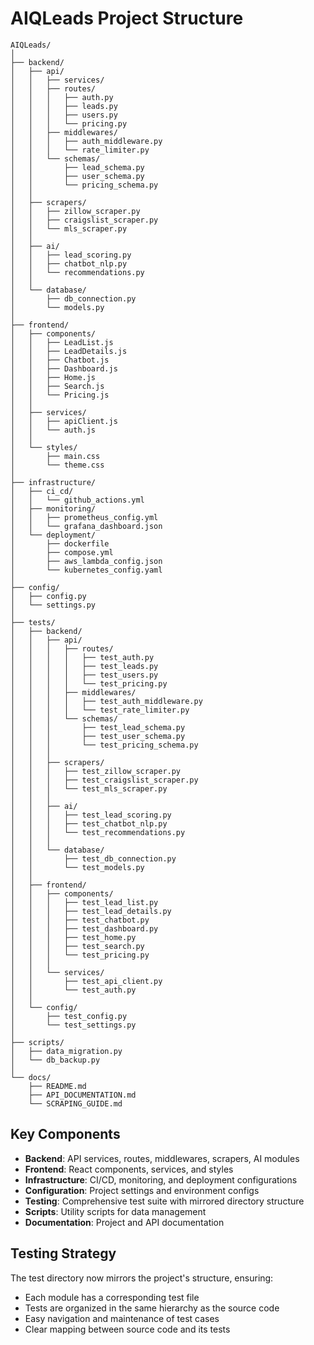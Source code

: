 # AIQLeads Project Structure
```
AIQLeads/
│
├── backend/
│   ├── api/
│   │   ├── services/
│   │   ├── routes/
│   │   │   ├── auth.py
│   │   │   ├── leads.py
│   │   │   ├── users.py
│   │   │   └── pricing.py
│   │   ├── middlewares/
│   │   │   ├── auth_middleware.py
│   │   │   └── rate_limiter.py
│   │   └── schemas/
│   │       ├── lead_schema.py
│   │       ├── user_schema.py
│   │       └── pricing_schema.py
│   │
│   ├── scrapers/
│   │   ├── zillow_scraper.py
│   │   ├── craigslist_scraper.py
│   │   └── mls_scraper.py
│   │
│   ├── ai/
│   │   ├── lead_scoring.py
│   │   ├── chatbot_nlp.py
│   │   └── recommendations.py
│   │
│   └── database/
│       ├── db_connection.py
│       └── models.py
│
├── frontend/
│   ├── components/
│   │   ├── LeadList.js
│   │   ├── LeadDetails.js
│   │   ├── Chatbot.js
│   │   ├── Dashboard.js
│   │   ├── Home.js
│   │   ├── Search.js
│   │   └── Pricing.js
│   │
│   ├── services/
│   │   ├── apiClient.js
│   │   └── auth.js
│   │
│   └── styles/
│       ├── main.css
│       └── theme.css
│
├── infrastructure/
│   ├── ci_cd/
│   │   └── github_actions.yml
│   ├── monitoring/
│   │   ├── prometheus_config.yml
│   │   └── grafana_dashboard.json
│   └── deployment/
│       ├── dockerfile
│       ├── compose.yml
│       ├── aws_lambda_config.json
│       └── kubernetes_config.yaml
│
├── config/
│   ├── config.py
│   └── settings.py
│
├── tests/
│   ├── backend/
│   │   ├── api/
│   │   │   ├── routes/
│   │   │   │   ├── test_auth.py
│   │   │   │   ├── test_leads.py
│   │   │   │   ├── test_users.py
│   │   │   │   └── test_pricing.py
│   │   │   ├── middlewares/
│   │   │   │   ├── test_auth_middleware.py
│   │   │   │   └── test_rate_limiter.py
│   │   │   └── schemas/
│   │   │       ├── test_lead_schema.py
│   │   │       ├── test_user_schema.py
│   │   │       └── test_pricing_schema.py
│   │   │
│   │   ├── scrapers/
│   │   │   ├── test_zillow_scraper.py
│   │   │   ├── test_craigslist_scraper.py
│   │   │   └── test_mls_scraper.py
│   │   │
│   │   ├── ai/
│   │   │   ├── test_lead_scoring.py
│   │   │   ├── test_chatbot_nlp.py
│   │   │   └── test_recommendations.py
│   │   │
│   │   └── database/
│   │       ├── test_db_connection.py
│   │       └── test_models.py
│   │
│   ├── frontend/
│   │   ├── components/
│   │   │   ├── test_lead_list.py
│   │   │   ├── test_lead_details.py
│   │   │   ├── test_chatbot.py
│   │   │   ├── test_dashboard.py
│   │   │   ├── test_home.py
│   │   │   ├── test_search.py
│   │   │   └── test_pricing.py
│   │   │
│   │   └── services/
│   │       ├── test_api_client.py
│   │       └── test_auth.py
│   │
│   └── config/
│       ├── test_config.py
│       └── test_settings.py
│
├── scripts/
│   ├── data_migration.py
│   └── db_backup.py
│
└── docs/
    ├── README.md
    ├── API_DOCUMENTATION.md
    └── SCRAPING_GUIDE.md
```

## Key Components
- **Backend**: API services, routes, middlewares, scrapers, AI modules
- **Frontend**: React components, services, and styles
- **Infrastructure**: CI/CD, monitoring, and deployment configurations
- **Configuration**: Project settings and environment configs
- **Testing**: Comprehensive test suite with mirrored directory structure
- **Scripts**: Utility scripts for data management
- **Documentation**: Project and API documentation

## Testing Strategy
The test directory now mirrors the project's structure, ensuring:
- Each module has a corresponding test file
- Tests are organized in the same hierarchy as the source code
- Easy navigation and maintenance of test cases
- Clear mapping between source code and its tests